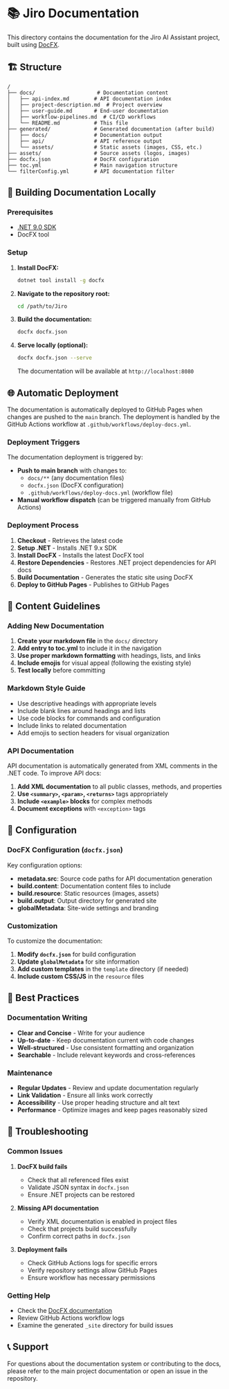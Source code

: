 # 📚 Jiro Documentation

This directory contains the documentation for the Jiro AI Assistant project, built using [DocFX](https://dotnet.github.io/docfx/).

## 🏗️ Structure

```text
/
├── docs/                    # Documentation content
│   ├── api-index.md        # API documentation index
│   ├── project-description.md  # Project overview
│   ├── user-guide.md       # End-user documentation
│   ├── workflow-pipelines.md  # CI/CD workflows
│   └── README.md           # This file
├── generated/              # Generated documentation (after build)
│   ├── docs/               # Documentation output
│   ├── api/                # API reference output
│   └── assets/             # Static assets (images, CSS, etc.)
├── assets/                 # Source assets (logos, images)
├── docfx.json              # DocFX configuration
├── toc.yml                 # Main navigation structure
└── filterConfig.yml        # API documentation filter
```

## 🚀 Building Documentation Locally

### Prerequisites

- [.NET 9.0 SDK](https://dotnet.microsoft.com/download/dotnet/9.0)
- DocFX tool

### Setup

1. **Install DocFX:**

   ```bash
   dotnet tool install -g docfx
   ```

2. **Navigate to the repository root:**

   ```bash
   cd /path/to/Jiro
   ```

3. **Build the documentation:**

   ```bash
   docfx docfx.json
   ```

4. **Serve locally (optional):**

   ```bash
   docfx docfx.json --serve
   ```

   The documentation will be available at `http://localhost:8080`

## 🌐 Automatic Deployment

The documentation is automatically deployed to GitHub Pages when changes are pushed to the `main` branch. The deployment is handled by the GitHub Actions workflow at `.github/workflows/deploy-docs.yml`.

### Deployment Triggers

The documentation deployment is triggered by:

- **Push to main branch** with changes to:
  - `docs/**` (any documentation files)
  - `docfx.json` (DocFX configuration)
  - `.github/workflows/deploy-docs.yml` (workflow file)
- **Manual workflow dispatch** (can be triggered manually from GitHub Actions)

### Deployment Process

1. **Checkout** - Retrieves the latest code
2. **Setup .NET** - Installs .NET 9.x SDK
3. **Install DocFX** - Installs the latest DocFX tool
4. **Restore Dependencies** - Restores .NET project dependencies for API docs
5. **Build Documentation** - Generates the static site using DocFX
6. **Deploy to GitHub Pages** - Publishes to GitHub Pages

## 📝 Content Guidelines

### Adding New Documentation

1. **Create your markdown file** in the `docs/` directory
2. **Add entry to toc.yml** to include it in the navigation
3. **Use proper markdown formatting** with headings, lists, and links
4. **Include emojis** for visual appeal (following the existing style)
5. **Test locally** before committing

### Markdown Style Guide

- Use descriptive headings with appropriate levels
- Include blank lines around headings and lists
- Use code blocks for commands and configuration
- Include links to related documentation
- Add emojis to section headers for visual organization

### API Documentation

API documentation is automatically generated from XML comments in the .NET code. To improve API docs:

1. **Add XML documentation** to all public classes, methods, and properties
2. **Use `<summary>`, `<param>`, `<returns>`** tags appropriately
3. **Include `<example>` blocks** for complex methods
4. **Document exceptions** with `<exception>` tags

## 🔧 Configuration

### DocFX Configuration (`docfx.json`)

Key configuration options:

- **metadata.src**: Source code paths for API documentation generation
- **build.content**: Documentation content files to include
- **build.resource**: Static resources (images, assets)
- **build.output**: Output directory for generated site
- **globalMetadata**: Site-wide settings and branding

### Customization

To customize the documentation:

1. **Modify `docfx.json`** for build configuration
2. **Update `globalMetadata`** for site information
3. **Add custom templates** in the `template` directory (if needed)
4. **Include custom CSS/JS** in the `resource` files

## 🎯 Best Practices

### Documentation Writing

- **Clear and Concise** - Write for your audience
- **Up-to-date** - Keep documentation current with code changes
- **Well-structured** - Use consistent formatting and organization
- **Searchable** - Include relevant keywords and cross-references

### Maintenance

- **Regular Updates** - Review and update documentation regularly
- **Link Validation** - Ensure all links work correctly
- **Accessibility** - Use proper heading structure and alt text
- **Performance** - Optimize images and keep pages reasonably sized

## 🐛 Troubleshooting

### Common Issues

1. **DocFX build fails**
   - Check that all referenced files exist
   - Validate JSON syntax in `docfx.json`
   - Ensure .NET projects can be restored

2. **Missing API documentation**
   - Verify XML documentation is enabled in project files
   - Check that projects build successfully
   - Confirm correct paths in `docfx.json`

3. **Deployment fails**
   - Check GitHub Actions logs for specific errors
   - Verify repository settings allow GitHub Pages
   - Ensure workflow has necessary permissions

### Getting Help

- Check the [DocFX documentation](https://dotnet.github.io/docfx/)
- Review GitHub Actions workflow logs
- Examine the generated `_site` directory for build issues

## 📞 Support

For questions about the documentation system or contributing to the docs, please refer to the main project documentation or open an issue in the repository.

